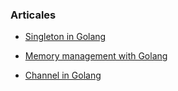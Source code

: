 
### Articales

- [Singleton in Golang](http://marcio.io/2015/07/singleton-pattern-in-go/)

- [Memory management with Golang](https://go101.org/article/memory-block.html)

- [Channel in Golang](https://medium.com/rungo/anatomy-of-channels-in-go-concurrency-in-go-1ec336086adb)

